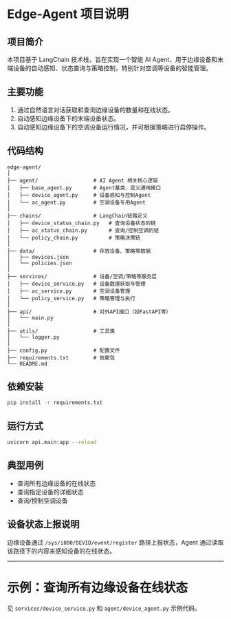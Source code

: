 # Edge-Agent 项目说明

## 项目简介
本项目基于 LangChain 技术栈，旨在实现一个智能 AI Agent，用于边缘设备和末端设备的自动感知、状态查询与策略控制，特别针对空调等设备的智能管理。

## 主要功能
1. 通过自然语言对话获取和查询边缘设备的数量和在线状态。
2. 自动感知边缘设备下的末端设备状态。
3. 自动感知边缘设备下的空调设备运行情况，并可根据策略进行启停操作。

## 代码结构
```
edge-agent/
│
├── agent/                  # AI Agent 相关核心逻辑
│   ├── base_agent.py       # Agent基类，定义通用接口
│   ├── device_agent.py     # 设备感知与控制Agent
│   └── ac_agent.py         # 空调设备专用Agent
│
├── chains/                 # LangChain链路定义
│   ├── device_status_chain.py   # 查询设备状态的链
│   ├── ac_status_chain.py       # 查询/控制空调的链
│   └── policy_chain.py          # 策略决策链
│
├── data/                   # 存放设备、策略等数据
│   ├── devices.json
│   └── policies.json
│
├── services/               # 设备/空调/策略等服务层
│   ├── device_service.py   # 设备数据获取与管理
│   ├── ac_service.py       # 空调设备管理
│   └── policy_service.py   # 策略管理与执行
│
├── api/                    # 对外API接口（如FastAPI等）
│   └── main.py
│
├── utils/                  # 工具类
│   └── logger.py
│
├── config.py               # 配置文件
├── requirements.txt        # 依赖包
└── README.md
```

## 依赖安装
```bash
pip install -r requirements.txt
```

## 运行方式
```bash
uvicorn api.main:app --reload
```

## 典型用例
- 查询所有边缘设备的在线状态
- 查询指定设备的详细状态
- 查询/控制空调设备

## 设备状态上报说明
边缘设备通过 `/sys/i800/DEVID/event/register` 路径上报状态，Agent 通过读取该路径下的内容来感知设备的在线状态。

---

# 示例：查询所有边缘设备在线状态

见 `services/device_service.py` 和 `agent/device_agent.py` 示例代码。
